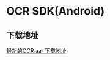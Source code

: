 # OCR SDK(Android)

## 下载地址

[最新的OCR aar 下载地址](https://ai-sdk-release-1254418846.cos.ap-guangzhou.myqcloud.com/ocr/1.0.2/OCR_Android_SDK_V1.0.2.zip)

